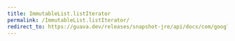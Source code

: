 ```yaml
---
title: ImmutableList.listIterator
permalink: /ImmutableList.listIterator/
redirect_to: https://guava.dev/releases/snapshot-jre/api/docs/com/google/common/collect/ImmutableList.html#listIterator--
---
```

